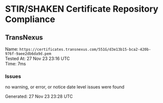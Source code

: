 # STIR/SHAKEN Certificate Repository Compliance

## TransNexus

Name: `https://certificates.transnexus.com/551G/d3e13b15-bca2-420b-976f-9aee2db6da9d.pem`\
Tested At: 27 Nov 23 23:16 UTC\
Time: 7ms

### Issues

no warning, or error, or notice date level issues were found

Generated: 27 Nov 23 23:28 UTC